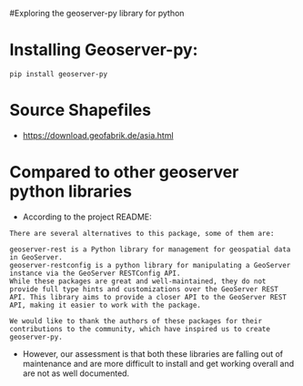 #Exploring the geoserver-py library for python

# Installing Geoserver-py:

```
pip install geoserver-py 
```

# Source Shapefiles

* https://download.geofabrik.de/asia.html

# Compared to other geoserver python libraries

* According to the project README:

```
There are several alternatives to this package, some of them are:

geoserver-rest is a Python library for management for geospatial data in GeoServer.
geoserver-restconfig is a python library for manipulating a GeoServer instance via the GeoServer RESTConfig API.
While these packages are great and well-maintained, they do not provide full type hints and customizations over the GeoServer REST API. This library aims to provide a closer API to the GeoServer REST API, making it easier to work with the package.

We would like to thank the authors of these packages for their contributions to the community, which have inspired us to create geoserver-py.
``` 

* However, our assessment is that both these libraries are falling out of maintenance and are more difficult to install and get working overall and are not as well documented.
